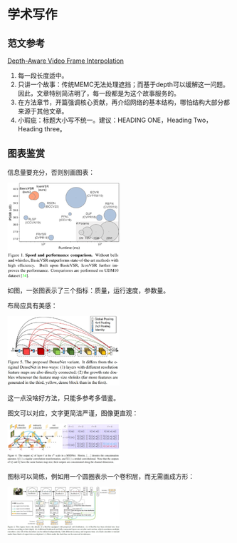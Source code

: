 # 学术写作

## 范文参考

[Depth-Aware Video Frame Interpolation](https://openaccess.thecvf.com/content_CVPR_2019/papers/Bao_Depth-Aware_Video_Frame_Interpolation_CVPR_2019_paper.pdf)

1. 每一段长度适中。
2. 只讲一个故事：传统MEMC无法处理遮挡；而基于depth可以缓解这一问题。因此，文章特别简洁明了，每一段都是为这个故事服务的。
2. 在方法章节，开篇强调核心贡献，再介绍网络的基本结构，哪怕结构大部分都来源于其他文章。
3. 小瑕疵：标题大小写不统一。建议：HEADING ONE，Heading Two，Heading three。

## 图表鉴赏

信息量要充分，否则别画图表：

<img src="../imgs/academic_writing_1.png" width="50%">

如图，一张图表示了三个指标：质量，运行速度，参数量。

布局应具有美感：

<img src="../imgs/academic_writing_2.png" width="50%">

这一点没啥好方法，只能多参考多借鉴。

图文可以对应，文字更简洁严谨，图像更直观：

<img src="../imgs/academic_writing_3.png" width="50%">

图标可以简练，例如用一个圆圈表示一个卷积层，而无需画成方形：

<img src="../imgs/academic_writing_4.png" width="50%">
